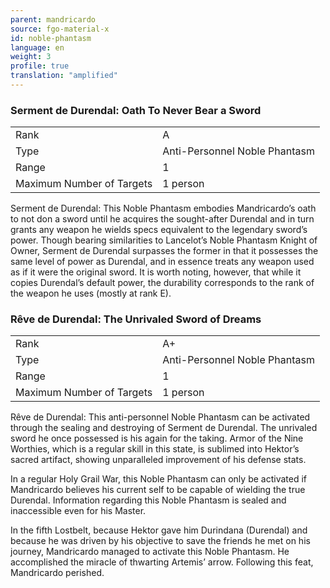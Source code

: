 ```yaml
---
parent: mandricardo
source: fgo-material-x
id: noble-phantasm
language: en
weight: 3
profile: true
translation: "amplified"
---
```


### Serment de Durendal: Oath To Never Bear a Sword

<table>
  <tr><td>Rank</td><td>A</td></tr>
  <tr><td>Type</td><td>Anti-Personnel Noble Phantasm</td></tr>
  <tr><td>Range</td><td>1</td></tr>
  <tr><td>Maximum Number of Targets</td><td>1 person</td></tr>
</table>

Serment de Durendal: This Noble Phantasm embodies Mandricardo’s oath to not don a sword until he acquires the sought-after Durendal and in turn grants any weapon he wields specs equivalent to the legendary sword’s power.
Though bearing similarities to Lancelot’s Noble Phantasm Knight of Owner, Serment de Durendal surpasses the former in that it possesses the same level of power as Durendal, and in essence treats any weapon used as if it were the original sword.
It is worth noting, however, that while it copies Durendal’s default power, the durability corresponds to the rank of the weapon he uses (mostly at rank E).

### Rêve de Durendal: The Unrivaled Sword of Dreams

<table>
  <tr><td>Rank</td><td>A+</td></tr>
  <tr><td>Type</td><td>Anti-Personnel Noble Phantasm</td></tr>
  <tr><td>Range</td><td>1</td></tr>
  <tr><td>Maximum Number of Targets</td><td>1 person</td></tr>
</table>

Rêve de Durendal: This anti-personnel Noble Phantasm can be activated through the sealing and destroying of Serment de Durendal.
The unrivaled sword he once possessed is his again for the taking. Armor of the Nine Worthies, which is a regular skill in this state, is sublimed into Hektor’s sacred artifact, showing unparalleled improvement of his defense stats.

In a regular Holy Grail War, this Noble Phantasm can only be activated if Mandricardo believes his current self to be capable of wielding the true Durendal. Information regarding this Noble Phantasm is sealed and inaccessible even for his Master.

In the fifth Lostbelt, because Hektor gave him Durindana (Durendal) and because he was driven by his objective to save the friends he met on his journey, Mandricardo managed to activate this Noble Phantasm. He accomplished the miracle of thwarting Artemis’ arrow. Following this feat, Mandricardo perished.
